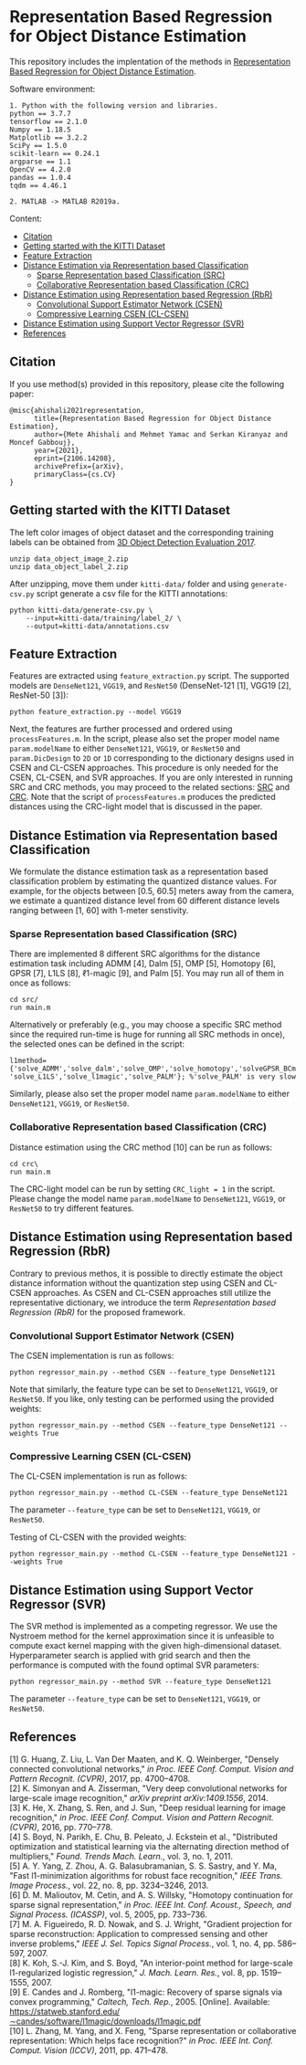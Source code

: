 Representation Based Regression for Object Distance Estimation
=============================

This repository includes the implentation of the methods in [Representation Based Regression for Object Distance Estimation](https://arxiv.org/abs/2106.14208).

Software environment:
```
1. Python with the following version and libraries.
python == 3.7.7
tensorflow == 2.1.0
Numpy == 1.18.5
Matplotlib == 3.2.2
SciPy == 1.5.0
scikit-learn == 0.24.1
argparse == 1.1
OpenCV == 4.2.0
pandas == 1.0.4
tqdm == 4.46.1
```
```
2. MATLAB -> MATLAB R2019a.
```

Content:
- [Citation](#Citation)
- [Getting started with the KITTI Dataset](#Getting-started-with-the-KITTI-Dataset)
- [Feature Extraction](#Feature-Extraction)
- [Distance Estimation via Representation based Classification](#Distance-Estimation-via-Representation-based-Classification)
    - [Sparse Representation based Classification (SRC)](#Sparse-Representation-based-Classification-SRC)
    - [Collaborative Representation based Classification (CRC)](#Collaborative-Representation-based-Classification-CRC)
- [Distance Estimation using Representation based Regression (RbR)](#Distance-Estimation-using-Representation-based-Regression-RbR)
    - [Convolutional Support Estimator Network (CSEN)](#Convolutional-Support-Estimator-Network-CSEN)
    - [Compressive Learning CSEN (CL-CSEN)](#Compressive-Learning-CSEN-CL-CSEN)
- [Distance Estimation using Support Vector Regressor (SVR)](#Distance-Estimation-using-Support-Vector-Regressor-SVR)
- [References](#References)

## Citation

If you use method(s) provided in this repository, please cite the following paper:

```
@misc{ahishali2021representation,
      title={Representation Based Regression for Object Distance Estimation}, 
      author={Mete Ahishali and Mehmet Yamac and Serkan Kiranyaz and Moncef Gabbouj},
      year={2021},
      eprint={2106.14208},
      archivePrefix={arXiv},
      primaryClass={cs.CV}
}
```

## Getting started with the KITTI Dataset

The left color images of object dataset and the corresponding training labels can be obtained from [3D Object Detection Evaluation 2017](http://www.cvlibs.net/datasets/kitti/eval_object.php?obj_benchmark=3d).

```
unzip data_object_image_2.zip
unzip data_object_label_2.zip
```

After unzipping, move them under ```kitti-data/``` folder and using ```generate-csv.py``` script generate a csv file for the KITTI annotations:

```
python kitti-data/generate-csv.py \
    --input=kitti-data/training/label_2/ \
    --output=kitti-data/annotations.csv
```

## Feature Extraction

Features are extracted using ```feature_extraction.py``` script. The supported models are ```DenseNet121```, ```VGG19```, and ```ResNet50``` (DenseNet-121 [1], VGG19 [2], ResNet-50 [3]):

```
python feature_extraction.py --model VGG19 
```

Next, the features are further processed and ordered using ```processFeatures.m```. In the script, please also set the proper model name ```param.modelName``` to either ```DenseNet121```, ```VGG19```, or ```ResNet50``` and ```param.DicDesign``` to ```2D``` or ```1D``` corresponding to the dictionary designs used in CSEN and CL-CSEN approaches. This procedure is only needed for the CSEN, CL-CSEN, and SVR approaches. If you are only interested in running SRC and CRC methods, you may proceed to the related sections: [SRC](#Sparse-Representation-based-Classification-SRC) and [CRC](#Collaborative-Representation-based-Classification-CRC). Note that the script of ```processFeatures.m``` produces the predicted distances using the CRC-light model that is discussed in the paper.

## Distance Estimation via Representation based Classification

We formulate the distance estimation task as a representation based classification problem by estimating the quantized distance values. For example, for the objects between [0.5, 60.5] meters away from the camera, we estimate a quantized distance level from 60 different distance levels ranging between [1, 60] with 1-meter senstivity.

### Sparse Representation based Classification (SRC)

There are implemented 8 different SRC algorithms for the distance estimation task including ADMM [4], Dalm [5], OMP [5], Homotopy [6], GPSR [7], L1LS [8], ℓ1-magic [9], and Palm [5]. You may run all of them in once as follows:
```
cd src/
run main.m
```
Alternatively or preferably (e.g., you may choose a specific SRC method since the required run-time is huge for running all SRC methods in once), the selected ones can be defined in the script:
```
l1method={'solve_ADMM','solve_dalm','solve_OMP','solve_homotopy','solveGPSR_BCm', 'solve_L1LS','solve_l1magic','solve_PALM'}; %'solve_PALM' is very slow
```
Similarly, please also set the proper model name ```param.modelName``` to either ```DenseNet121```, ```VGG19```, or ```ResNet50```.

### Collaborative Representation based Classification (CRC)
Distance estimation using the CRC method [10] can be run as follows:
```
cd crc\
run main.m
```
The CRC-light model can be run by setting ```CRC_light = 1``` in the script. Please change the model name ```param.modelName``` to ```DenseNet121```, ```VGG19```, or ```ResNet50``` to try different features.

## Distance Estimation using Representation based Regression (RbR)

Contrary to previous methos, it is possible to directly estimate the object distance information without the quantization step using CSEN and CL-CSEN approaches. As CSEN and CL-CSEN approaches still utilize the representative dictionary, we introduce the term <em>Representation based Regression (RbR)</em> for the proposed framework.

### Convolutional Support Estimator Network (CSEN)
The CSEN implementation is run as follows:
```
python regressor_main.py --method CSEN --feature_type DenseNet121
```
Note that similarly, the feature type can be set to ```DenseNet121```, ```VGG19```, or ```ResNet50```. If you like, only testing can be performed using the provided weights:
```
python regressor_main.py --method CSEN --feature_type DenseNet121 --weights True
```
### Compressive Learning CSEN (CL-CSEN)

The CL-CSEN implementation is run as follows:
```
python regressor_main.py --method CL-CSEN --feature_type DenseNet121
```
The parameter ```--feature_type``` can be set to ```DenseNet121```, ```VGG19```, or ```ResNet50```.

Testing of CL-CSEN with the provided weights:
```
python regressor_main.py --method CL-CSEN --feature_type DenseNet121 --weights True
```

## Distance Estimation using Support Vector Regressor (SVR)

The SVR method is implemented as a competing regressor. We use the Nystroem method for the kernel approximation since it is unfeasible to compute exact kernel mapping with the given high-dimensional dataset. Hyperparameter search is applied with grid search and then the performance is computed with the found optimal SVR parameters:
```
python regressor_main.py --method SVR --feature_type DenseNet121
```
The parameter ```--feature_type``` can be set to ```DenseNet121```, ```VGG19```, or ```ResNet50```.

## References
[1] G. Huang, Z. Liu, L. Van Der Maaten, and K. Q. Weinberger, "Densely connected convolutional networks," *in Proc. IEEE Conf. Comput. Vision and Pattern Recognit. (CVPR)*, 2017, pp. 4700–4708. \
[2] K. Simonyan and A. Zisserman, "Very deep convolutional networks for large-scale image recognition," *arXiv preprint arXiv:1409.1556*, 2014. \
[3] K. He, X. Zhang, S. Ren, and J. Sun, "Deep residual learning for image recognition," *in Proc. IEEE Conf. Comput. Vision and Pattern Recognit. (CVPR)*, 2016, pp. 770–778. \
[4] S. Boyd, N. Parikh, E. Chu, B. Peleato, J. Eckstein et al., "Distributed optimization and statistical learning via the alternating direction method of multipliers," *Found. Trends Mach. Learn.*, vol. 3, no. 1, 2011. \
[5] A. Y. Yang, Z. Zhou, A. G. Balasubramanian, S. S. Sastry, and Y. Ma, "Fast l1-minimization algorithms for robust face recognition," *IEEE Trans. Image Process.*, vol. 22, no. 8, pp. 3234–3246, 2013. \
[6] D. M. Malioutov, M. Cetin, and A. S. Willsky, "Homotopy continuation for sparse signal representation," *in Proc. IEEE Int. Conf. Acoust., Speech, and Signal Process. (ICASSP)*, vol. 5, 2005, pp. 733–736. \
[7] M. A. Figueiredo, R. D. Nowak, and S. J. Wright, "Gradient projection for sparse reconstruction: Application to compressed sensing and other inverse problems," *IEEE J. Sel. Topics Signal Process.*, vol. 1, no. 4, pp. 586–597, 2007. \
[8] K. Koh, S.-J. Kim, and S. Boyd, "An interior-point method for large-scale l1-regularized logistic regression," *J. Mach. Learn. Res.*, vol. 8, pp. 1519–1555, 2007. \
[9] E. Candes and J. Romberg, "l1-magic: Recovery of sparse signals via convex programming," *Caltech, Tech. Rep.*, 2005. [Online]. Available: https://statweb.stanford.edu/∼candes/software/l1magic/downloads/l1magic.pdf \
[10] L. Zhang, M. Yang, and X. Feng, "Sparse representation or collaborative representation: Which helps face recognition?" *in Proc. IEEE Int. Conf. Comput. Vision (ICCV)*, 2011, pp. 471–478.